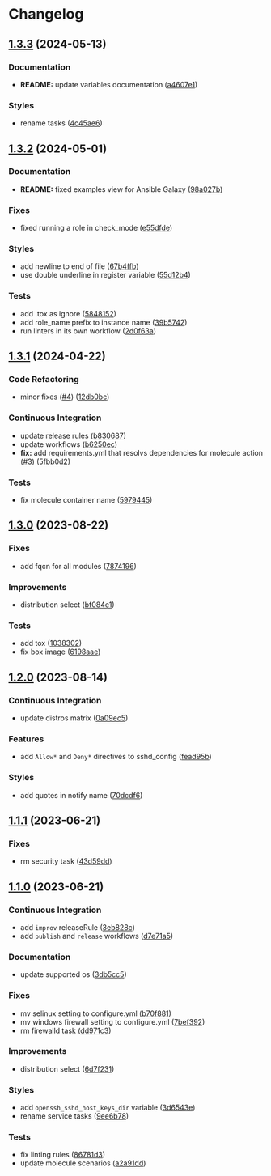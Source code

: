 # Changelog

## [1.3.3](https://github.com/antmelekhin/ansible-role-openssh/compare/v1.3.2...v1.3.3) (2024-05-13)


### Documentation

* **README:** update variables documentation ([a4607e1](https://github.com/antmelekhin/ansible-role-openssh/commit/a4607e127c423d7b4c172f11ee13f5db28529575))


### Styles

* rename tasks ([4c45ae6](https://github.com/antmelekhin/ansible-role-openssh/commit/4c45ae6116851e9ef2cad1fdfb7ee36b1623cad0))

## [1.3.2](https://github.com/antmelekhin/ansible-role-openssh/compare/v1.3.1...v1.3.2) (2024-05-01)


### Documentation

* **README:** fixed examples view for Ansible Galaxy ([98a027b](https://github.com/antmelekhin/ansible-role-openssh/commit/98a027bad6195365349caf662c3e3002e23bbeac))


### Fixes

* fixed running a role in check_mode ([e55dfde](https://github.com/antmelekhin/ansible-role-openssh/commit/e55dfde0bc9fb7a0e27c3ad714b020e02222519a))


### Styles

* add newline to end of file ([67b4ffb](https://github.com/antmelekhin/ansible-role-openssh/commit/67b4ffb69b89fb2d6d6db58c7e14c88a7f83d32f))
* use double underline in register variable ([55d12b4](https://github.com/antmelekhin/ansible-role-openssh/commit/55d12b494e686e8bd01f3dfb4b1581d87b60868d))


### Tests

* add .tox as ignore ([5848152](https://github.com/antmelekhin/ansible-role-openssh/commit/5848152a42347d5e920786ee5b4fcebe94e1bf2e))
* add role_name prefix to instance name ([39b5742](https://github.com/antmelekhin/ansible-role-openssh/commit/39b5742da866a612ce729613c38a4f07df8fa656))
* run linters in its own workflow ([2d0f63a](https://github.com/antmelekhin/ansible-role-openssh/commit/2d0f63a5627bcff21734e7b268b96a863f32746f))

## [1.3.1](https://github.com/antmelekhin/ansible-role-openssh/compare/v1.3.0...v1.3.1) (2024-04-22)


### Code Refactoring

* minor fixes ([#4](https://github.com/antmelekhin/ansible-role-openssh/issues/4)) ([12db0bc](https://github.com/antmelekhin/ansible-role-openssh/commit/12db0bc4d1f48cd12f3514b5631403de79f43a63))


### Continuous Integration

* update release rules ([b830687](https://github.com/antmelekhin/ansible-role-openssh/commit/b8306874b24fcf7df433cebbb6c39629bba97396))
* update workflows ([b6250ec](https://github.com/antmelekhin/ansible-role-openssh/commit/b6250ec4b08c19aa535721af8f0906843c5cedae))
* **fix:** add requirements.yml that resolvs dependencies for molecule action ([#3](https://github.com/antmelekhin/ansible-role-openssh/issues/3)) ([5fbb0d2](https://github.com/antmelekhin/ansible-role-openssh/commit/5fbb0d2e556f9caf948ae5c09bb2c19f38944c18))


### Tests

* fix molecule container name ([5979445](https://github.com/antmelekhin/ansible-role-openssh/commit/59794450d137e887838446c2a9bdb59ddca720df))

## [1.3.0](https://github.com/antmelekhin/ansible-role-openssh/compare/v1.2.0...v1.3.0) (2023-08-22)


### Fixes

* add fqcn for all modules ([7874196](https://github.com/antmelekhin/ansible-role-openssh/commit/7874196dd2a34b5dd068de76f77fdd986a339cb5))


### Improvements

* distribution select ([bf084e1](https://github.com/antmelekhin/ansible-role-openssh/commit/bf084e19ca71310becc1e41f84e4eeb55ba236eb))


### Tests

* add tox ([1038302](https://github.com/antmelekhin/ansible-role-openssh/commit/10383023ff9efa6c3572b7fc7bb7e6bc1e25e487))
* fix box image ([6198aae](https://github.com/antmelekhin/ansible-role-openssh/commit/6198aaed0ccb6698953cb368fc321ac9513265df))

## [1.2.0](https://github.com/antmelekhin/ansible-role-openssh/compare/v1.1.1...v1.2.0) (2023-08-14)


### Continuous Integration

* update distros matrix ([0a09ec5](https://github.com/antmelekhin/ansible-role-openssh/commit/0a09ec5611868a185240ec0fcbc88cc262376897))


### Features

* add `Allow*` and `Deny*` directives to sshd_config ([fead95b](https://github.com/antmelekhin/ansible-role-openssh/commit/fead95be98e25058a58e3eba70eb69fe9ebed98d))


### Styles

* add quotes in notify name ([70dcdf6](https://github.com/antmelekhin/ansible-role-openssh/commit/70dcdf616c19a072c666ff857155aa1252a85897))

## [1.1.1](https://github.com/antmelekhin/ansible-role-openssh/compare/v1.1.0...v1.1.1) (2023-06-21)


### Fixes

* rm security task ([43d59dd](https://github.com/antmelekhin/ansible-role-openssh/commit/43d59dd2aeb66b616f6b339a4a35395c588ded5c))

## [1.1.0](https://github.com/antmelekhin/ansible-role-openssh/compare/v1.0.0...v1.1.0) (2023-06-21)


### Continuous Integration

* add `improv` releaseRule ([3eb828c](https://github.com/antmelekhin/ansible-role-openssh/commit/3eb828ca8b04e8db9581a579a1d5f47e87c2afc1))
* add `publish` and `release` workflows ([d7e71a5](https://github.com/antmelekhin/ansible-role-openssh/commit/d7e71a53a481ac4b41260503ce49277fe504ae49))


### Documentation

* update supported os ([3db5cc5](https://github.com/antmelekhin/ansible-role-openssh/commit/3db5cc54c00a36e683865b4970cbe753427d65f6))


### Fixes

* mv selinux setting to configure.yml ([b70f881](https://github.com/antmelekhin/ansible-role-openssh/commit/b70f881992e4339d6252525712448714cf9b6c06))
* mv windows firewall setting to configure.yml ([7bef392](https://github.com/antmelekhin/ansible-role-openssh/commit/7bef3929258082248d6d00653bc6b0f75db77dc5))
* rm firewalld task ([dd971c3](https://github.com/antmelekhin/ansible-role-openssh/commit/dd971c3427e129cdb472f591c5194c52dfbcd053))


### Improvements

* distribution select ([6d7f231](https://github.com/antmelekhin/ansible-role-openssh/commit/6d7f231780a686a186b6ad7319d73e57dafa249c))


### Styles

* add `openssh_sshd_host_keys_dir` variable ([3d6543e](https://github.com/antmelekhin/ansible-role-openssh/commit/3d6543e33310d658242f2e9f2b751eaf4a1fed66))
* rename service tasks ([9ee6b78](https://github.com/antmelekhin/ansible-role-openssh/commit/9ee6b787275182fc5cf9d48b8296c9daed7048c0))


### Tests

* fix linting rules ([86781d3](https://github.com/antmelekhin/ansible-role-openssh/commit/86781d3d32976ff0555fd5de558f9dbfd8ce63cd))
* update molecule scenarios ([a2a91dd](https://github.com/antmelekhin/ansible-role-openssh/commit/a2a91dd0c14ceecb6261d2c4dde15dcf07f23b8b))
